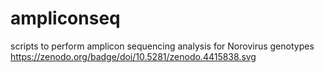 # ampliconseq
scripts to perform amplicon sequencing analysis for Norovirus genotypes
https://zenodo.org/badge/doi/10.5281/zenodo.4415838.svg
